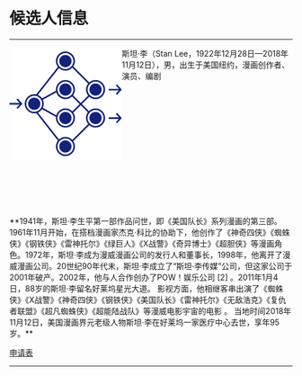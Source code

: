 # 候选人信息
***

<img src="https://raw.githubusercontent.com/lz1159435992/information/master/tester/001.png" align="left"/>
斯坦·李（Stan Lee，1922年12月28日—2018年11月12日），男，出生于美国纽约，漫画创作者、演员、编剧  
<br/>
<br/>
<br/>
<br/>
<br/>
<br/>
<br/>
<br/>
<br/>
<br/>
<br/>
<br/>
<br/>
<br/>
<br/>
**1941年，斯坦·李生平第一部作品问世，即《美国队长》系列漫画的第三部。1961年11月开始，在搭档漫画家杰克·科比的协助下，他创作了《神奇四侠》《蜘蛛侠》《钢铁侠》《雷神托尔》《绿巨人》《X战警》《奇异博士》《超胆侠》等漫画角色。1972年，斯坦·李成为漫威漫画公司的发行人和董事长，1998年，他离开了漫威漫画公司。20世纪90年代末，斯坦·李成立了“斯坦·李传媒”公司，但这家公司于2001年破产。2002年，他与人合作创办了POW！娱乐公司 [2]  。2011年1月4日，88岁的斯坦·李留名好莱坞星光大道。
影视方面，他相继客串出演了《蜘蛛侠》《X战警》《神奇四侠》《钢铁侠》《美国队长》《雷神托尔》《无敌浩克》《复仇者联盟》《超凡蜘蛛侠》《超能陆战队》等漫威电影宇宙的电影  。
当地时间2018年11月12日，美国漫画界元老级人物斯坦·李在好莱坞一家医疗中心去世，享年95岁。**

[申请表](https://github.com/lz1159435992/information/blob/master/tester/001.doc)

***
